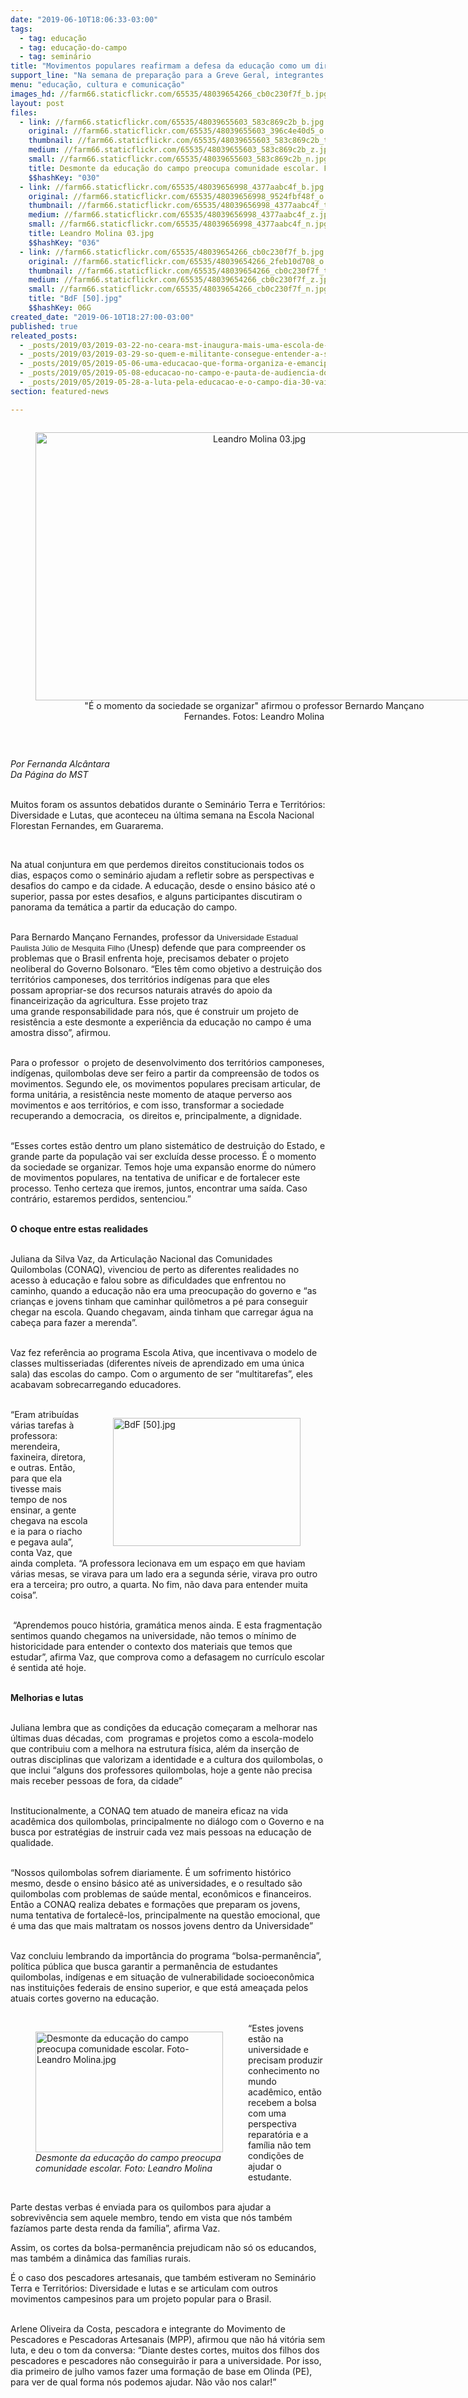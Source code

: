 ```yaml
---
date: "2019-06-10T18:06:33-03:00"
tags:
  - tag: educação
  - tag: educação-do-campo
  - tag: seminário
title: "Movimentos populares reafirmam a defesa da educação como um direito "
support_line: "Na semana de preparação para a Greve Geral, integrantes de diferentes organizações discutem perspectivas sobre a educação no país"
menu: "educação, cultura e comunicação"
images_hd: //farm66.staticflickr.com/65535/48039654266_cb0c230f7f_b.jpg
layout: post
files:
  - link: //farm66.staticflickr.com/65535/48039655603_583c869c2b_b.jpg
    original: //farm66.staticflickr.com/65535/48039655603_396c4e40d5_o.jpg
    thumbnail: //farm66.staticflickr.com/65535/48039655603_583c869c2b_t.jpg
    medium: //farm66.staticflickr.com/65535/48039655603_583c869c2b_z.jpg
    small: //farm66.staticflickr.com/65535/48039655603_583c869c2b_n.jpg
    title: Desmonte da educação do campo preocupa comunidade escolar. Foto- Leandro Molina.jpg
    $$hashKey: "030"
  - link: //farm66.staticflickr.com/65535/48039656998_4377aabc4f_b.jpg
    original: //farm66.staticflickr.com/65535/48039656998_9524fbf48f_o.jpg
    thumbnail: //farm66.staticflickr.com/65535/48039656998_4377aabc4f_t.jpg
    medium: //farm66.staticflickr.com/65535/48039656998_4377aabc4f_z.jpg
    small: //farm66.staticflickr.com/65535/48039656998_4377aabc4f_n.jpg
    title: Leandro Molina 03.jpg
    $$hashKey: "036"
  - link: //farm66.staticflickr.com/65535/48039654266_cb0c230f7f_b.jpg
    original: //farm66.staticflickr.com/65535/48039654266_2feb10d708_o.jpg
    thumbnail: //farm66.staticflickr.com/65535/48039654266_cb0c230f7f_t.jpg
    medium: //farm66.staticflickr.com/65535/48039654266_cb0c230f7f_z.jpg
    small: //farm66.staticflickr.com/65535/48039654266_cb0c230f7f_n.jpg
    title: "BdF [50].jpg"
    $$hashKey: 06G
created_date: "2019-06-10T18:27:00-03:00"
published: true
releated_posts:
  - _posts/2019/03/2019-03-22-no-ceara-mst-inaugura-mais-uma-escola-de-ensino-medio-do-campo.md
  - _posts/2019/03/2019-03-29-so-quem-e-militante-consegue-entender-a-solidariedade-entre-os-povos.md
  - _posts/2019/05/2019-05-06-uma-educacao-que-forma-organiza-e-emancipa.md
  - _posts/2019/05/2019-05-08-educacao-no-campo-e-pauta-de-audiencia-do-mst-com-governo-gaucho.md
  - _posts/2019/05/2019-05-28-a-luta-pela-educacao-e-o-campo-dia-30-vai-ser-maior.md
section: featured-news

---
```

<div style="text-align:center">
<figure class="image" style="display:inline-block"><img alt="Leandro Molina 03.jpg" height="429" src="//farm66.staticflickr.com/65535/48039656998_4377aabc4f_b.jpg" width="700" />
<figcaption>&quot;&Eacute; o momento da sociedade se organizar&quot; afirmou o professor&nbsp;Bernardo Man&ccedil;ano Fernandes.&nbsp;Fotos:&nbsp;Leandro Molina</figcaption>
</figure>
</div>

<p>&nbsp;</p>

<p><em>Por Fernanda Alc&acirc;ntara<br />
Da P&aacute;gina do MST</em></p>

<p><br />
Muitos foram os assuntos debatidos durante o&nbsp;Semin&aacute;rio Terra e Territ&oacute;rios: Diversidade e Lutas,&nbsp;que aconteceu na &uacute;ltima semana na Escola Nacional Florestan Fernandes, em Guararema.</p>

<p>&nbsp;</p>

<p>Na atual conjuntura em que perdemos direitos constitucionais todos os dias, espa&ccedil;os como o semin&aacute;rio ajudam a refletir sobre as perspectivas e desafios do campo e da cidade. A educa&ccedil;&atilde;o, desde o ensino b&aacute;sico at&eacute; o superior, passa por estes desafios, e alguns participantes discutiram o panorama da tem&aacute;tica a partir da educa&ccedil;&atilde;o do campo.<br />
&nbsp;</p>

<p>Para Bernardo Man&ccedil;ano Fernandes, professor da <span style="color: rgb(34, 34, 34); font-family: arial, sans-serif; font-size: small;">Universidade Estadual Paulista J&uacute;lio de Mesquita Filho (</span>Unesp) defende que para compreender os problemas que o Brasil enfrenta hoje, precisamos debater o&nbsp;projeto neoliberal do Governo Bolsonaro. &ldquo;Eles t&ecirc;m como objetivo a destrui&ccedil;&atilde;o dos territ&oacute;rios camponeses, dos territ&oacute;rios ind&iacute;genas para que eles possam&nbsp;apropriar-se dos recursos naturais atrav&eacute;s do apoio da financeiriza&ccedil;&atilde;o da agricultura. Esse projeto traz uma&nbsp;grande&nbsp;responsabilidade&nbsp;para n&oacute;s, que &eacute;&nbsp;construir um projeto de resist&ecirc;ncia a este desmonte&nbsp;a experi&ecirc;ncia da educa&ccedil;&atilde;o no campo &eacute; uma amostra disso&rdquo;, afirmou.<br />
&nbsp;</p>

<p>Para o&nbsp;professor &nbsp;o projeto de desenvolvimento dos territ&oacute;rios camponeses, ind&iacute;genas, quilombolas deve ser feiro a partir da compreens&atilde;o de todos os movimentos. Segundo ele, os movimentos populares precisam articular, de forma unit&aacute;ria, a resist&ecirc;ncia neste momento de ataque perverso aos movimentos e aos territ&oacute;rios, e com isso, transformar a sociedade recuperando a democracia,&nbsp; os direitos e, principalmente, a&nbsp;dignidade.<br />
&nbsp;</p>

<p>&ldquo;Esses cortes est&atilde;o dentro um plano&nbsp;sistem&aacute;tico de destrui&ccedil;&atilde;o do Estado, e grande parte da popula&ccedil;&atilde;o vai ser exclu&iacute;da desse processo. &Eacute; o momento da sociedade se organizar. Temos hoje uma expans&atilde;o enorme do n&uacute;mero de movimentos populares, na tentativa de unificar e de fortalecer este processo. Tenho certeza que iremos, juntos, encontrar uma sa&iacute;da. Caso contr&aacute;rio, estaremos perdidos, sentenciou.&rdquo;<br />
&nbsp;</p>

<p><strong>O choque entre estas realidades&nbsp;</strong><br />
&nbsp;</p>

<p>Juliana da Silva Vaz, da Articula&ccedil;&atilde;o Nacional das Comunidades Quilombolas (CONAQ), vivenciou de perto as diferentes realidades no acesso &agrave;&nbsp;educa&ccedil;&atilde;o e falou sobre as dificuldades que enfrentou no caminho, quando a educa&ccedil;&atilde;o n&atilde;o era uma preocupa&ccedil;&atilde;o do governo e &ldquo;as crian&ccedil;as e jovens tinham que caminhar quil&ocirc;metros a p&eacute; para conseguir chegar na escola. Quando chegavam, ainda tinham que carregar &aacute;gua na cabe&ccedil;a para fazer a merenda&rdquo;.<br />
&nbsp;</p>

<p>Vaz fez refer&ecirc;ncia ao programa Escola Ativa, que incentivava o modelo de classes multisseriadas (diferentes n&iacute;veis de aprendizado em uma &uacute;nica sala) das escolas do campo. Com o argumento de ser &ldquo;multitarefas&rdquo;, eles acabavam sobrecarregando educadores.<br />
&nbsp;</p>

<figure class="image" style="float:right"><img alt="BdF [50].jpg" height="205" src="//farm66.staticflickr.com/65535/48039654266_cb0c230f7f_b.jpg" width="300" />
<figcaption></figcaption>
</figure>

<p>&ldquo;Eram atribu&iacute;das v&aacute;rias tarefas &agrave; professora: merendeira, faxineira, diretora, e outras. Ent&atilde;o, para que ela tivesse mais tempo de nos ensinar, a gente chegava na escola e ia para o riacho e pegava aula&rdquo;, conta Vaz, que ainda completa. &ldquo;A professora lecionava em um espa&ccedil;o em que haviam v&aacute;rias mesas, se virava para um lado era a segunda s&eacute;rie, virava pro outro era a terceira; pro outro, a quarta. No fim, n&atilde;o dava para entender muita coisa&rdquo;.<br />
&nbsp;</p>

<p>&nbsp;&ldquo;Aprendemos pouco hist&oacute;ria, gram&aacute;tica menos ainda. E esta fragmenta&ccedil;&atilde;o sentimos quando chegamos na universidade, n&atilde;o temos o m&iacute;nimo de historicidade para entender o contexto dos materiais que temos que estudar&rdquo;, afirma Vaz, que comprova como a defasagem no curr&iacute;culo escolar &eacute; sentida at&eacute; hoje.<br />
&nbsp;</p>

<p><strong>Melhorias e lutas</strong><br />
&nbsp;</p>

<p>Juliana&nbsp;lembra que as condi&ccedil;&otilde;es da educa&ccedil;&atilde;o come&ccedil;aram a melhorar nas &uacute;ltimas duas d&eacute;cadas, com&nbsp; programas e projetos como a escola-modelo que contribuiu com a&nbsp;melhora na estrutura f&iacute;sica, al&eacute;m da inser&ccedil;&atilde;o de outras disciplinas que valorizam a identidade e a cultura dos quilombolas, o que inclui &ldquo;alguns dos professores quilombolas, hoje a gente n&atilde;o precisa mais receber pessoas de fora, da cidade&rdquo;<br />
&nbsp;</p>

<p>Institucionalmente, a CONAQ tem atuado de maneira eficaz na vida acad&ecirc;mica dos quilombolas, principalmente no di&aacute;logo com o Governo e&nbsp;na busca por estrat&eacute;gias de instruir cada vez mais pessoas na educa&ccedil;&atilde;o de qualidade.&nbsp;<br />
&nbsp;</p>

<p>&ldquo;Nossos quilombolas sofrem diariamente. &Eacute; um sofrimento hist&oacute;rico mesmo, desde o ensino b&aacute;sico at&eacute; as universidades, e o resultado s&atilde;o quilombolas com problemas de sa&uacute;de mental, econ&ocirc;micos e financeiros. Ent&atilde;o a CONAQ realiza debates e forma&ccedil;&otilde;es que preparam os jovens, numa tentativa de fortalec&ecirc;-los, principalmente na quest&atilde;o emocional, que &eacute; uma das que mais maltratam os nossos jovens dentro da Universidade&rdquo;<br />
&nbsp;</p>

<p>Vaz concluiu lembrando da import&acirc;ncia do programa &ldquo;bolsa-perman&ecirc;ncia&rdquo;, pol&iacute;tica p&uacute;blica que busca garantir a perman&ecirc;ncia de estudantes quilombolas, ind&iacute;genas e em situa&ccedil;&atilde;o de vulnerabilidade socioecon&ocirc;mica nas institui&ccedil;&otilde;es federais de ensino superior, e que est&aacute; amea&ccedil;ada pelos atuais cortes governo na educa&ccedil;&atilde;o.&nbsp;<br />
&nbsp;</p>

<figure class="image" style="float:left"><img alt="Desmonte da educação do campo preocupa comunidade escolar. Foto- Leandro Molina.jpg" height="193" src="//farm66.staticflickr.com/65535/48039655603_583c869c2b_b.jpg" width="300" />
<figcaption><em>Desmonte da educação do campo preocupa<br />
comunidade escolar. Foto: Leandro Molina</em></figcaption>
</figure>

<p>&ldquo;Estes jovens est&atilde;o na universidade e precisam produzir conhecimento no mundo acad&ecirc;mico, ent&atilde;o recebem a bolsa com uma perspectiva reparat&oacute;ria e a fam&iacute;lia n&atilde;o tem condi&ccedil;&otilde;es de ajudar o estudante.</p>

<p><br />
Parte destas verbas &eacute; enviada para os quilombos para ajudar a sobreviv&ecirc;ncia sem aquele membro, tendo em vista que n&oacute;s tamb&eacute;m faz&iacute;amos parte desta renda da fam&iacute;lia&rdquo;, afirma Vaz.&nbsp;</p>

<p>Assim, os cortes da bolsa-perman&ecirc;ncia prejudicam n&atilde;o s&oacute; os educandos, mas tamb&eacute;m a din&acirc;mica das fam&iacute;lias rurais.</p>

<p>&Eacute; o caso dos pescadores artesanais, que tamb&eacute;m estiveram no Semin&aacute;rio Terra e Territ&oacute;rios: Diversidade e lutas e se articulam com outros movimentos campesinos para um projeto popular para o Brasil.<br />
&nbsp;</p>

<p>Arlene Oliveira da Costa, pescadora e integrante do Movimento de Pescadores e Pescadoras Artesanais (MPP), afirmou que n&atilde;o h&aacute; vit&oacute;ria sem luta, e deu o tom da conversa: &ldquo;Diante destes cortes, muitos dos filhos dos pescadores e pescadores n&atilde;o conseguir&atilde;o ir para a universidade. Por isso, dia primeiro de julho vamos fazer uma forma&ccedil;&atilde;o de base em Olinda (PE), para ver de qual forma n&oacute;s podemos ajudar. N&atilde;o v&atilde;o nos calar!&rdquo;</p>
